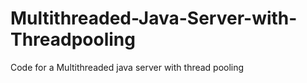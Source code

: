 # Multithreaded-Java-Server-with-Threadpooling
Code for a Multithreaded java server with thread pooling 
